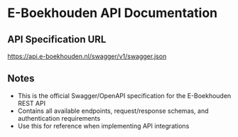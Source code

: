 # E-Boekhouden API Documentation

## API Specification URL
https://api.e-boekhouden.nl/swagger/v1/swagger.json

## Notes
- This is the official Swagger/OpenAPI specification for the E-Boekhouden REST API
- Contains all available endpoints, request/response schemas, and authentication requirements
- Use this for reference when implementing API integrations

